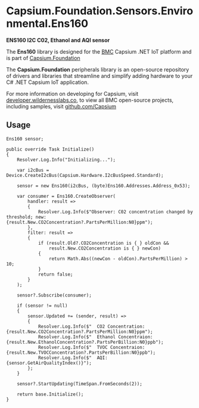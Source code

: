 # Capsium.Foundation.Sensors.Environmental.Ens160

**ENS160 I2C C02, Ethanol and AQI sensor**

The **Ens160** library is designed for the [BMC](www.wildernesslabs.co) Capsium .NET IoT platform and is part of [Capsium.Foundation](https://developer.wildernesslabs.co/Capsium/Capsium.Foundation/)

The **Capsium.Foundation** peripherals library is an open-source repository of drivers and libraries that streamline and simplify adding hardware to your C# .NET Capsium IoT application.

For more information on developing for Capsium, visit [developer.wildernesslabs.co](http://developer.wildernesslabs.co/), to view all BMC open-source projects, including samples, visit [github.com/Capsium](https://github.com/Capsium/)

## Usage

```
Ens160 sensor;

public override Task Initialize()
{
    Resolver.Log.Info("Initializing...");

    var i2cBus = Device.CreateI2cBus(Capsium.Hardware.I2cBusSpeed.Standard);

    sensor = new Ens160(i2cBus, (byte)Ens160.Addresses.Address_0x53);

    var consumer = Ens160.CreateObserver(
        handler: result =>
        {
            Resolver.Log.Info($"Observer: C02 concentration changed by threshold; new: {result.New.CO2Concentration?.PartsPerMillion:N0}ppm");
        },
        filter: result =>
        {
            if (result.Old?.CO2Concentration is { } oldCon &&
                result.New.CO2Concentration is { } newCon)
            {
                return Math.Abs((newCon - oldCon).PartsPerMillion) > 10;
            }
            return false;
        }
    );

    sensor?.Subscribe(consumer);

    if (sensor != null)
    {
        sensor.Updated += (sender, result) =>
        {
            Resolver.Log.Info($"  CO2 Concentration: {result.New.CO2Concentration?.PartsPerMillion:N0}ppm");
            Resolver.Log.Info($"  Ethanol Concentraion: {result.New.EthanolConcentration?.PartsPerBillion:N0}ppb");
            Resolver.Log.Info($"  TVOC Concentraion: {result.New.TVOCConcentration?.PartsPerBillion:N0}ppb");
            Resolver.Log.Info($"  AQI: {sensor.GetAirQualityIndex()}");
        };
    }

    sensor?.StartUpdating(TimeSpan.FromSeconds(2));

    return base.Initialize();
}

```
